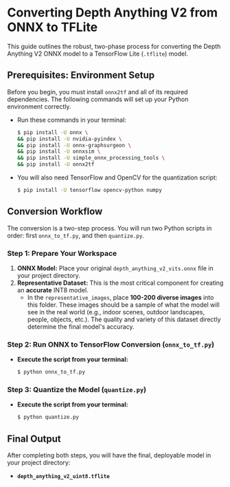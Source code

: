 # Converting Depth Anything V2 from ONNX to TFLite

This guide outlines the robust, two-phase process for converting the Depth Anything V2 ONNX model to a TensorFlow Lite (`.tflite`) model.

## Prerequisites: Environment Setup

Before you begin, you must install `onnx2tf` and all of its required dependencies. The following commands will set up your Python environment correctly.

-   Run these commands in your terminal:
    ```bash
    $ pip install -U onnx \
    && pip install -U nvidia-pyindex \
    && pip install -U onnx-graphsurgeon \
    && pip install -U onnxsim \
    && pip install -U simple_onnx_processing_tools \
    && pip install -U onnx2tf
    ```
-   You will also need TensorFlow and OpenCV for the quantization script:
    ```bash
    $ pip install -U tensorflow opencv-python numpy
    ```

## Conversion Workflow

The conversion is a two-step process. You will run two Python scripts in order: first `onnx_to_tf.py`, and then `quantize.py`.

### Step 1: Prepare Your Workspace

1.  **ONNX Model:** Place your original `depth_anything_v2_vits.onnx` file in your project directory.
2.  **Representative Dataset:** This is the most critical component for creating an **accurate** INT8 model.
    -   In the `representative_images`, place **100-200 diverse images** into this folder. These images should be a sample of what the model will see in the real world (e.g., indoor scenes, outdoor landscapes, people, objects, etc.). The quality and variety of this dataset directly determine the final model's accuracy.

### Step 2: Run ONNX to TensorFlow Conversion (`onnx_to_tf.py`)


-   **Execute the script from your terminal:**
    ```bash
    $ python onnx_to_tf.py
    ```
### Step 3: Quantize the Model (`quantize.py`)

-   **Execute the script from your terminal:**
    ```bash
    $ python quantize.py
    ```
## Final Output

After completing both steps, you will have the final, deployable model in your project directory:

-   **`depth_anything_v2_uint8.tflite`**